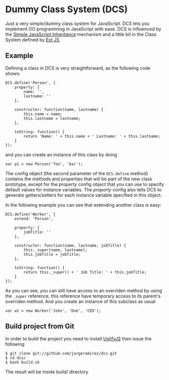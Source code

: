 # Dummy Class System (DCS)
Just a very simple/dummy class system for JavaScript. DCS lets you implement
OO programming in JavaScript with ease. DCS is influenced by the 
[Simple JavaScript Inheritance](http://ejohn.org/blog/simple-javascript-inheritance/) mechanism and a little bit in the 
Class System defined by [Ext JS](http://www.sencha.com/products/extjs/).


Example
-------

Defining a class in DCS is very straightforward, as the following code shows:

    DCS.define('Person', {
        property: {
            name: '',
            lastname: ''
        },

        constructor: function(name, lastname) {
            this.name = name;
            this.lastname = lastname;
        },

        toString: function() {
            return 'Name: ' + this.name + ' Lastname: ' + this.lastname;
        }
    });

and you can create an instance of this class by doing

    var p1 = new Person('foo', 'bar');

The config object (the second parameter of the `DCS.define` method) contains the 
methods and properties that will be part of the new class prototype, except for
the _property_ config object that you can use to specify default values for instance 
variables. The _property_ config also tells DCS to generate getters/setters 
for each instance variable specified in this object.

In the following example you can see that extending another class is easy:

    DCS.define('Worker', {
        extend: 'Person',

        property: {
            jobTitle: ''
        },

        constructor: function(name, lastname, jobTitle) {
            this._super(name, lastname);
            this.jobTitle = jobTitle;
        },

        toString: function() {
            return this._super() + ' Job Title: ' + this.jobTitle;
        }
    });

As you can see, you can still have access to an overriden method by using
the `_super` reference, this reference have temporary access to its parent's
overriden method. And you create an instance of this subclass as usual

    var w1 = new Worker('John', 'Doe', 'CEO');


Build project from Git
----------------------
In order to build the project you need to install [UglifyJS](https://github.com/mishoo/UglifyJS)
then issue the following

    $ git clone git://github.com/jorgeramirez/dcs.git
    $ cd dcs/
    $ bash build.sh

The result will be inside build/ directory
